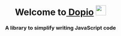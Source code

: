 <h1 align="center">Welcome to<a href="https://daniilshat.ru/" target="_blank"> Dopio</a> 
<img src="https://github.com/blackcater/blackcater/raw/main/images/Hi.gif" height="32"/></h1>
<h3 align="center">A library to simplify writing JavaScript code</h3>
